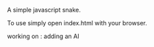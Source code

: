 A simple javascript snake.

To use simply open index.html with your browser.

working on : adding an AI